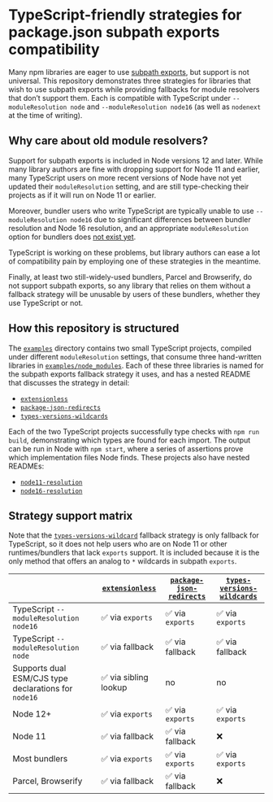 # TypeScript-friendly strategies for package.json subpath exports compatibility

Many npm libraries are eager to use [subpath exports](https://nodejs.org/api/packages.html#subpath-exports), but support is not universal. This repository demonstrates three strategies for libraries that wish to use subpath exports while providing fallbacks for module resolvers that don’t support them. Each is compatible with TypeScript under `--moduleResolution node` and `--moduleResolution node16` (as well as `nodenext` at the time of writing).

## Why care about old module resolvers?

Support for subpath exports is included in Node versions 12 and later. While many library authors are fine with dropping support for Node 11 and earlier, many TypeScript users on more recent versions of Node have not yet updated their `moduleResolution` setting, and are still type-checking their projects as if it will run on Node 11 or earlier.

Moreover, bundler users who write TypeScript are typically unable to use `--moduleResolution node16` due to significant differences between bundler resolution and Node 16 resolution, and an appropriate `moduleResolution` option for bundlers does [not exist yet](https://github.com/microsoft/TypeScript/issues/50152).

TypeScript is working on these problems, but library authors can ease a lot of compatibility pain by employing one of these strategies in the meantime.

Finally, at least two still-widely-used bundlers, Parcel and Browserify, do not support subpath exports, so any library that relies on them without a fallback strategy will be unusable by users of these bundlers, whether they use TypeScript or not.

## How this repository is structured

The [`examples`](./examples) directory contains two small TypeScript projects, compiled under different `moduleResolution` settings, that consume three hand-written libraries in [`examples/node_modules`](./examples/node_modules). Each of these three libraries is named for the subpath exports fallback strategy it uses, and has a nested README that discusses the strategy in detail:

- [`extensionless`](./examples/node_modules/extensionless)
- [`package-json-redirects`](./examples/node_modules/package-json-redirects)
- [`types-versions-wildcards`](./examples/node_modules/types-versions-wildcards)

Each of the two TypeScript projects successfully type checks with `npm run build`, demonstrating which types are found for each import. The output can be run in Node with `npm start`, where a series of assertions prove which implementation files Node finds. These projects also have nested READMEs:

- [`node11-resolution`](./examples/node11-resolution)
- [`node16-resolution`](./examples/node16-resolution)

## Strategy support matrix

Note that the [`types-versions-wildcard`](./examples/node_modules/types-versions-wildcards) fallback strategy is only  fallback for TypeScript, so it does not help users who are on Node 11 or other runtimes/bundlers that lack `exports` support. It is included because it is the only method that offers an analog to `*` wildcards in subpath `exports`.

| | [`extensionless`](./examples/node_modules/extensionless) | [`package-json-redirects`](./examples/node_modules/package-json-redirects) | [`types-versions-wildcards`](./examples/node_modules/types-versions-wildcards) |
|------------------------------------------------------|-----------------------|------------------|------------------|
| TypeScript `--moduleResolution node16`               | ✅ via `exports`      | ✅ via `exports` | ✅ via `exports` |
| TypeScript `--moduleResolution node`                 | ✅ via fallback       | ✅ via fallback  | ✅ via fallback  |
| Supports dual ESM/CJS type declarations for `node16` | ✅ via sibling lookup | no               | no               |
| Node 12+                                             | ✅ via `exports`      | ✅ via `exports` | ✅ via `exports` |
| Node 11                                              | ✅ via fallback       | ✅ via fallback  | ❌               |
| Most bundlers                                        | ✅ via `exports`      | ✅ via `exports` | ✅ via `exports` |
| Parcel, Browserify                                   | ✅ via fallback       | ✅ via fallback  | ❌               |
